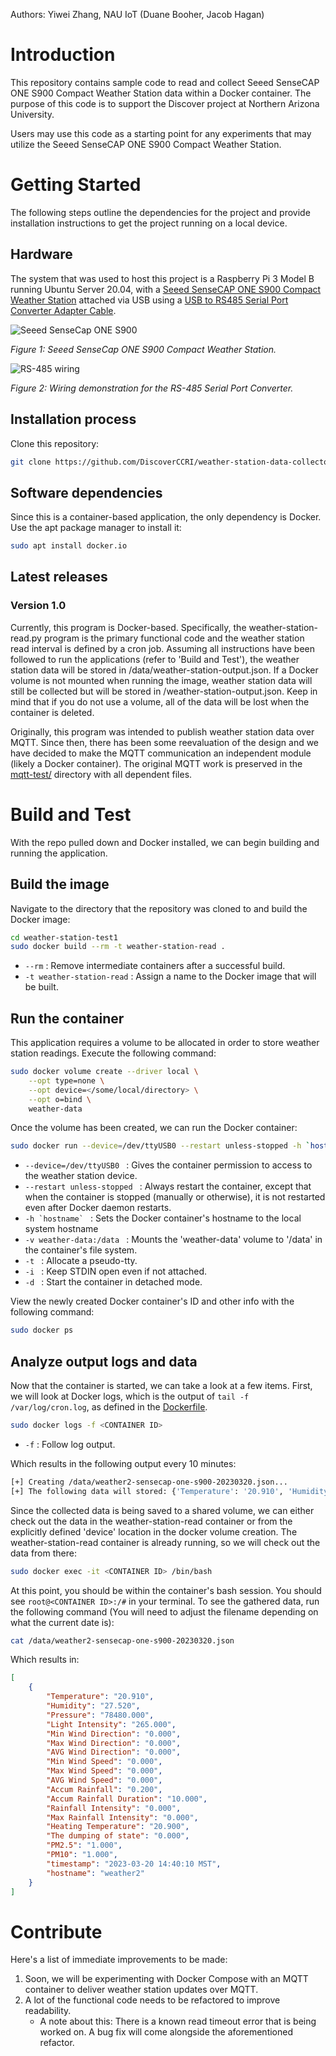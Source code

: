Authors: Yiwei Zhang, NAU IoT (Duane Booher, Jacob Hagan)

# Introduction 
This repository contains sample code to read and collect Seeed SenseCAP ONE S900 Compact Weather Station data within a Docker container. The purpose of this code is to support the Discover project at Northern Arizona University.

Users may use this code as a starting point for any experiments that may utilize the Seeed SenseCAP ONE S900 Compact Weather Station.

# Getting Started
The following steps outline the dependencies for the project and provide installation instructions to get the project running on a local device. 

## Hardware
The system that was used to host this project is a Raspberry Pi 3 Model B running Ubuntu Server 20.04, with a [Seeed SenseCAP ONE S900 Compact Weather Station](https://files.seeedstudio.com/products/101990784/SenseCAP%20ONE%20Compact%20Weather%20Sensor%20User%20Guide-v1.6.pdf) attached via USB using a [USB to RS485 Serial Port Converter Adapter Cable](https://www.amazon.com/Serial-Converter-Adapter-Supports-Windows/dp/B076WVFXN8/ref=asc_df_B076WVFXN8/?tag=hyprod-20&linkCode=df0&hvadid=309776868400&hvpos=&hvnetw=g&hvrand=15455232194279378143&hvpone=&hvptwo=&hvqmt=&hvdev=c&hvdvcmdl=&hvlocint=&hvlocphy=1013406&hvtargid=pla-486428615671&th=1).

![Seeed SenseCap ONE S900](images/sensecap-one-s900.png)

*Figure 1: Seeed SenseCap ONE S900 Compact Weather Station.*

![RS-485 wiring](images/RS-485-wiring.png)

*Figure 2: Wiring demonstration for the RS-485 Serial Port Converter.*

## Installation process
Clone this repository:
```bash
git clone https://github.com/DiscoverCCRI/weather-station-data-collector.git
```

## Software dependencies
Since this is a container-based application, the only dependency is Docker. Use the apt package manager to install it:
```bash
sudo apt install docker.io
```

## Latest releases
### Version 1.0
Currently, this program is Docker-based. Specifically, the weather-station-read.py program is the primary functional code and the weather station read interval is defined by a cron job. Assuming all instructions have been followed to run the applications (refer to 'Build and Test'), the weather station data will be stored in /data/weather-station-output.json. If a Docker volume is not mounted when running the image, weather station data will still be collected but will be stored in /weather-station-output.json. Keep in mind that if you do not use a volume, all of the data will be lost when the container is deleted.

Originally, this program was intended to publish weather station data over MQTT. Since then, there has been some reevaluation of the design and we have decided to make the MQTT communication an independent module (likely a Docker container). The original MQTT work is preserved in the [mqtt-test/](./mqtt-test/) directory with all dependent files.


# Build and Test
With the repo pulled down and Docker installed, we can begin building and running the application.

## Build the image
Navigate to the directory that the repository was cloned to and build the Docker image:
```bash
cd weather-station-test1
sudo docker build --rm -t weather-station-read .
```
* `--rm` : Remove intermediate containers after a successful build.
* `-t weather-station-read` : Assign a name to the Docker image that will be built.

## Run the container
This application requires a volume to be allocated in order to store weather station readings. Execute the following command:
```bash
sudo docker volume create --driver local \
    --opt type=none \
    --opt device=</some/local/directory> \
    --opt o=bind \
    weather-data
```

Once the volume has been created, we can run the Docker container:
```bash
sudo docker run --device=/dev/ttyUSB0 --restart unless-stopped -h `hostname` -v weather-data:/data -t -i -d weather-station-read
```
* `--device=/dev/ttyUSB0 ` : Gives the container permission to access to the weather station device.
* `--restart unless-stopped ` : Always restart the container, except that when the container is stopped (manually or otherwise), it is not restarted even after Docker daemon restarts.
* ``-h `hostname` `` : Sets the Docker container's hostname to the local system hostname
* `-v weather-data:/data ` : Mounts the 'weather-data' volume to '/data' in the container's file system.
* `-t ` : Allocate a pseudo-tty.
* `-i ` : Keep STDIN open even if not attached.
* `-d ` : Start the container in detached mode.

View the newly created Docker container's ID and other info with the following command:
```bash
sudo docker ps
```

## Analyze output logs and data 
Now that the container is started, we can take a look at a few items. First, we will look at Docker logs, which is the output of `tail -f /var/log/cron.log`, as defined in the [Dockerfile](./Dockerfile).
```bash
sudo docker logs -f <CONTAINER ID>
```
* `-f` : Follow log output.

Which results in the following output every 10 minutes:
```bash
[+] Creating /data/weather2-sensecap-one-s900-20230320.json...
[+] The following data will stored: {'Temperature': '20.910', 'Humidity': '27.520', 'Pressure': '78480.000', 'Light Intensity': '265.000', 'Min Wind Direction': '0.000', 'Max Wind Direction': '0.000', 'AVG Wind Direction': '0.000', 'Min Wind Speed': '0.000', 'Max Wind Speed': '0.000', 'AVG Wind Speed': '0.000', 'Accum Rainfall': '0.200', 'Accum Rainfall Duration': '10.000', 'Rainfall Intensity': '0.000', 'Max Rainfall Intensity': '0.000', 'Heating Temperature': '20.900', 'The dumping of state': '0.000', 'PM2.5': '1.000', 'PM10': '1.000', 'timestamp': '2023-03-20 14:40:10 MST', 'hostname': 'weather2'}
```

Since the collected data is being saved to a shared volume, we can either check out the data in the weather-station-read container or from the explicitly defined 'device' location in the docker volume creation. The weather-station-read container is already running, so we will check out the data from there:
```bash
sudo docker exec -it <CONTAINER ID> /bin/bash
```

At this point, you should be within the container's bash session. You should see `root@<CONTAINER ID>:/#` in your terminal. To see the gathered data, run the following command (You will need to adjust the filename depending on what the current date is):
```bash
cat /data/weather2-sensecap-one-s900-20230320.json
```

Which results in:
```json
[
    {
        "Temperature": "20.910",
        "Humidity": "27.520",
        "Pressure": "78480.000",
        "Light Intensity": "265.000",
        "Min Wind Direction": "0.000",
        "Max Wind Direction": "0.000",
        "AVG Wind Direction": "0.000",
        "Min Wind Speed": "0.000",
        "Max Wind Speed": "0.000",
        "AVG Wind Speed": "0.000",
        "Accum Rainfall": "0.200",
        "Accum Rainfall Duration": "10.000",
        "Rainfall Intensity": "0.000",
        "Max Rainfall Intensity": "0.000",
        "Heating Temperature": "20.900",
        "The dumping of state": "0.000",
        "PM2.5": "1.000",
        "PM10": "1.000",
        "timestamp": "2023-03-20 14:40:10 MST",
        "hostname": "weather2"
    }
]
```

# Contribute
Here's a list of immediate improvements to be made:
1. Soon, we will be experimenting with Docker Compose with an MQTT container to deliver weather station updates over MQTT.
2. A lot of the functional code needs to be refactored to improve readability.
    * A note about this: There is a known read timeout error that is being worked on. A bug fix will come alongside the aforementioned refactor.
